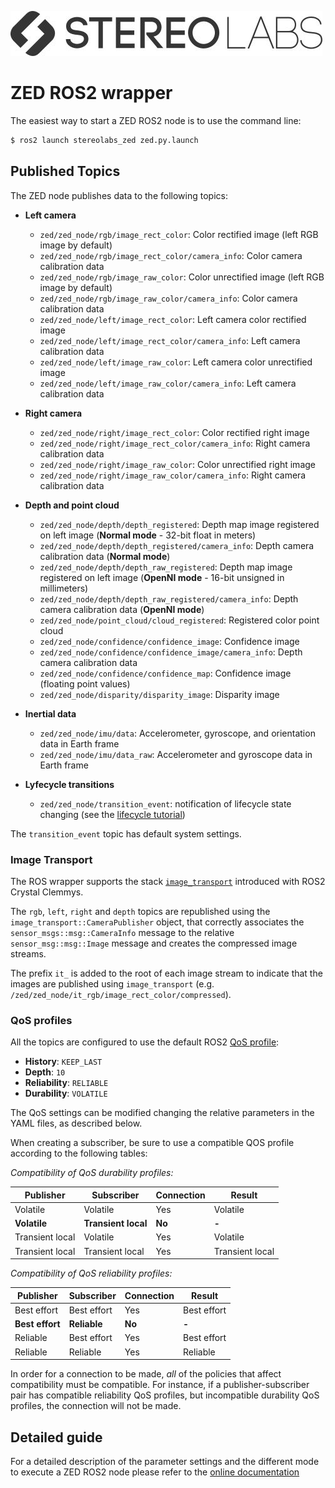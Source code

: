 ![](../images/Picto+STEREOLABS_Black.jpg)
# ZED ROS2 wrapper

The easiest way to start a ZED ROS2 node is to use the command line:
```bash
$ ros2 launch stereolabs_zed zed.py.launch
```

## Published Topics
The ZED node publishes data to the following topics:

- **Left camera**

   - `zed/zed_node/rgb/image_rect_color`: Color rectified image (left RGB image by default) 
   - `zed/zed_node/rgb/image_rect_color/camera_info`: Color camera calibration data 
   - `zed/zed_node/rgb/image_raw_color`: Color unrectified image (left RGB image by default) 
   - `zed/zed_node/rgb/image_raw_color/camera_info`: Color camera calibration data 
   - `zed/zed_node/left/image_rect_color`: Left camera color rectified image 
   - `zed/zed_node/left/image_rect_color/camera_info`: Left camera calibration data 
   - `zed/zed_node/left/image_raw_color`: Left camera color unrectified image 
   - `zed/zed_node/left/image_raw_color/camera_info`: Left camera calibration data 

- **Right camera**

  - `zed/zed_node/right/image_rect_color`: Color rectified right image 
  - `zed/zed_node/right/image_rect_color/camera_info`: Right camera calibration data 
  - `zed/zed_node/right/image_raw_color`: Color unrectified right image 
  - `zed/zed_node/right/image_raw_color/camera_info`: Right camera calibration data 

- **Depth and point cloud**

   - `zed/zed_node/depth/depth_registered`: Depth map image registered on left image (**Normal mode** - 32-bit float in meters) 
   - `zed/zed_node/depth/depth_registered/camera_info`: Depth camera calibration data (**Normal mode**) 
   - `zed/zed_node/depth/depth_raw_registered`: Depth map image registered on left image (**OpenNI mode** - 16-bit unsigned in millimeters) 
   - `zed/zed_node/depth/depth_raw_registered/camera_info`: Depth camera calibration data (**OpenNI mode**) 
   - `zed/zed_node/point_cloud/cloud_registered`: Registered color point cloud 
   - `zed/zed_node/confidence/confidence_image`: Confidence image 
   - `zed/zed_node/confidence/confidence_image/camera_info`: Depth camera calibration data 
   - `zed/zed_node/confidence/confidence_map`: Confidence image (floating point values) 
   - `zed/zed_node/disparity/disparity_image`: Disparity image 

- **Inertial data**

   - `zed/zed_node/imu/data`: Accelerometer, gyroscope, and orientation data in Earth frame 
   - `zed/zed_node/imu/data_raw`: Accelerometer and gyroscope data in Earth frame 

- **Lyfecycle transitions**

  - `zed/zed_node/transition_event`: notification of lifecycle state changing (see the [lifecycle tutorial](/integrations/ros2/lifecycle/))

The `transition_event` topic has default system settings.

### Image Transport

The ROS wrapper supports the stack [`image_transport`](http://wiki.ros.org/image_transport) introduced with ROS2 Crystal Clemmys.

The `rgb`, `left`, `right` and `depth` topics are republished using the `image_transport::CameraPublisher` object, that correctly associates the `sensor_msgs::msg::CameraInfo` message to the relative `sensor_msg::msg::Image` message and creates the compressed image streams.

The prefix `it_` is added to the root of each image stream to indicate that the images are published using `image_transport` (e.g. `/zed/zed_node/it_rgb/image_rect_color/compressed`).

### QoS profiles

All the topics are configured to use the default ROS2 [QoS profile](http://design.ros2.org/articles/qos.html):

* **History**: `KEEP_LAST`
* **Depth**: `10`
* **Reliability**: `RELIABLE`
* **Durability**: `VOLATILE`

The QoS settings can be modified changing the relative parameters in the YAML files, as described below.

When creating a subscriber, be sure to use a compatible QOS profile according to the following tables:

*Compatibility of QoS durability profiles:*

Publisher       | Subscriber      | Connection  | Result
----------------|-----------------|-------------|--------
Volatile	      | Volatile        |	Yes         |	Volatile
**Volatile**	  | **Transient local** | **No**  | **-**
Transient local | Volatile	      | Yes         | Volatile
Transient local |	Transient local	| Yes         | Transient local

*Compatibility of QoS reliability profiles:*

Publisher       | Subscriber      | Connection  | Result
----------------|-----------------|-------------|--------
Best effort	    | Best effort     | Yes	        | Best effort
**Best effort** | **Reliable**    | **No**      | **-**
Reliable	      | Best effort	    | Yes         |	Best effort
Reliable	      | Reliable	      | Yes	        | Reliable

In order for a connection to be made, *all* of the policies that affect compatibility must be compatible. For instance, if a publisher-subscriber pair has compatible reliability QoS profiles, but incompatible durability QoS profiles, the connection will not be made.

## Detailed guide
For a detailed description of the parameter settings and the different mode to execute a ZED ROS2 node please refer to the [online documentation](https://www.stereolabs.com/docs/ros2/zed_node/)